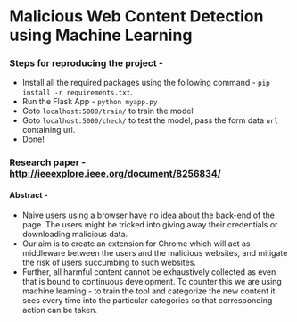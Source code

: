 # Malicious Web Content Detection using Machine Learning

### Steps for reproducing the project -
* Install all the required packages using the following command - ```pip install -r requirements.txt```.
* Run the Flask App - ```python myapp.py```
* Goto ```localhost:5000/train/``` to train the model
* Goto ```localhost:5000/check/``` to test the model, pass the form data `url` containing url.
* Done!

### Research paper - http://ieeexplore.ieee.org/document/8256834/

#### Abstract -
* Naive users using a browser have no idea about the back-end of the page. The users might be tricked into giving away their credentials or downloading malicious data.
* Our aim is to create an extension for Chrome which will act as middleware between the users and the malicious websites, and mitigate the risk of users succumbing to such websites.
* Further, all harmful content cannot be exhaustively collected as even that is bound to continuous development. To counter this we are using machine learning - to train the tool and categorize the new content it sees every time into the particular categories so that corresponding action can be taken.
